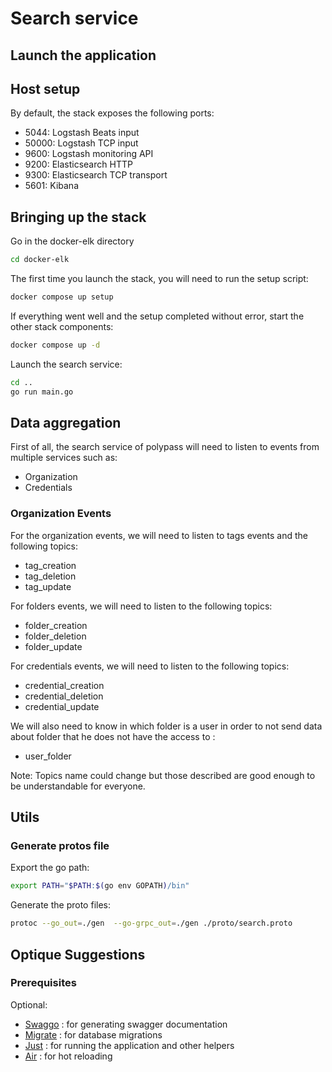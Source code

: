 # Search service

## Launch the application

## Host setup

By default, the stack exposes the following ports:

* 5044: Logstash Beats input
* 50000: Logstash TCP input
* 9600: Logstash monitoring API
* 9200: Elasticsearch HTTP
* 9300: Elasticsearch TCP transport
* 5601: Kibana

## Bringing up the stack

Go in the docker-elk directory

```sh
cd docker-elk
```

The first time you launch the stack, you will need to run the setup script:

```sh
docker compose up setup
```

If everything went well and the setup completed without error, start the other stack components:

```sh
docker compose up -d
```

Launch the search service:

```sh
cd ..
go run main.go
```

## Data aggregation

First of all, the search service of polypass will need to listen to events from
multiple services such as:

* Organization
* Credentials

### Organization Events

For the organization events, we will need to listen to tags events and the following topics:

* tag_creation
* tag_deletion
* tag_update

For folders events, we will need to listen to the following topics:

* folder_creation
* folder_deletion
* folder_update

For credentials events, we will need to listen to the following topics:

* credential_creation
* credential_deletion
* credential_update

We will also need to know in which folder is a user in order to not send data about folder that he does not have the access to :

* user_folder

Note: Topics name could change but those described are good enough to be understandable for everyone.

## Utils

### Generate protos file

Export the go path:

```sh
export PATH="$PATH:$(go env GOPATH)/bin"
```

Generate the proto files:

```sh
protoc --go_out=./gen  --go-grpc_out=./gen ./proto/search.proto
```

## Optique Suggestions

### Prerequisites

Optional:

* [Swaggo](https://github.com/swaggo/swag) : for generating swagger documentation
* [Migrate](https://github.com/golang-migrate/migrate) : for database migrations
* [Just](https://github.com/casey/just) : for running the application and other helpers
* [Air](https://github.com/cosmtrek/air) : for hot reloading
